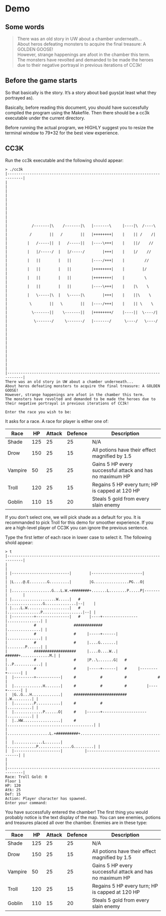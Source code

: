 # Demo

## Some words
> There was an old story in UW about a chamber underneath...\
About heros defeating monsters to acquire the final treasure: A GOLDEN GOOSE!\
However, strange happenings are afoot in the chamber this term.\
The monsters have revolted and demanded to be made the heroes due to their negative portrayal in previous iterations of CC3k!

## Before the game starts

So that basically is the story. It’s a story about bad guys(at least what they portrayed as).

Basically, before reading this document, you should have successfully compiled the program using the Makefile. Then there should be a cc3k executable under the current directory.

Before running the actual program, we HIGHLY suggest you to resize the terminal window to 79*32 for the best view experience.

## CC3K
Run the cc3k executable and the following should appear:
```
> ./cc3k
|-----------------------------------------------------------------------------|
|                                                                             |
|                                                                             |
|                                                                             |
|                                                                             |
|                                                                             |
|           /-------|\    /-------|\   |-------\     |----|\  /----\          |
|          /        ||   /        ||   |++++++++|    |    || /    /|          |
|         |   /-----||  |   /-----||   |----\+++|    |    ||/    //           |
|         |   |/-----/  |   |/-----/        |+++|    |    |/    //            |
|         |   ||        |   ||         |----/+++|    |         //             |
|         |   ||        |   ||         |++++++++|    |        |/              |
|         |   ||        |   ||         |++++++++|    |         \              |
|         |   ||        |   ||         |----\+++|    |    |\    \             |
|         |   \-----|\  |   \-----|\        |+++|    |    ||\    \            |
|          \        ||   \        ||   |----/+++|    |    || \    \           |
|           \-------||    \-------||   |++++++++/    |----||  \----/|         |
|            \-------/     \-------/   |-------/      \----/   \----/         |
|                                                                             |
|                                                                             |
|                                                                             |
|                                                                             |
|                                                                             |
|-----------------------------------------------------------------------------|
There was an old story in UW about a chamber underneath...
About heros defeating monsters to acquire the final treasure: A GOLDEN GOOSE!
However, strange happenings are afoot in the chamber this term.
The monsters have revolted and demanded to be made the heroes due to their negative portrayal in previous iterations of CC3k!

Enter the race you wish to be:
```
It asks for a race. A race for player is either one of:

| Race | HP | Attack | Defence | Description |
| ----------- | ----------- | ----------- | ----------- | ----------- |
| Shade | 125 | 25 | 25 | N/A |
| Drow | 150 | 25 | 15 | All potions have their effect magnified by 1.5 |
| Vampire | 50 | 25 | 25 | Gains 5 HP every successful attack and has no maximum HP |
| Troll | 120 | 25 | 15 | Regains 5 HP every turn; HP is capped at 120 HP |
| Goblin | 110 | 15 | 20 | Steals 5 gold from every slain enemy |

If you don't select one, we will pick shade as a default for you. It is recommanded to pick Troll for this demo for smoother experience. If you are a high-level player of CC3K you can ignore the previous sentence.

Type the first letter of each race in lower case to select it. The following shold appear:
```
> t
|-----------------------------------------------------------------------------|
|                                                                             |
| |--------------------------|        |-----------------------|               |
| |L....@.E........G.........|        |G................PG...O|               |
| |..................G...L.W.+########+.......L........P.....P|-------|       |
| |....................W.....|   #    |................G..............|--|    |
| |....L.W...................|   #    |...............P..................|--| |
| |----------+---------------|   #    |----+----------------|...............| |
|            #                 #############                |...............| |
|            #                 #     |-----+------|         |...............| |
|            #                 #     |....G.......|         |........P......| |
|            ###################     |....O....W..|   ######+.............M.| |
|            #                 #     |P..\.......G|   #     |..P............| |
|            #                 #     |-----+------|   #     |--------+------| |
|  |---------+-----------|     #           #          #              #        |
|  |.............H.......|     #           #          #         |----+------| |
|  |G..G...H.............|     ########################         |.W.........| |
|  |.........P...........|     #           #                    |...........| |
|  |.............P......O|     #    |------+--------------------|...........| |
|  |..HW.................|     #    |.......................................| |
|  |...................L.+##########+.......................................| |
|  |.............L.......|          |.............P...............G.........| |
|  |---------------------|          |---------------------------------------| |
|                                                                             |
|-----------------------------------------------------------------------------|
Race: Troll Gold: 0                                                  Floor 1
HP: 120
Atk: 25
Def: 15
Action: Player character has spawned.
Enter your command:
```
You have successfully entered the chamber! The first thing you would probably notice is the text display of the map. You can see enemies, potions and treasures placed all over the chamber. Enemies are in these type:

| Race | HP | Attack | Defence | Description |
| ----------- | ----------- | ----------- | ----------- | ----------- |
| Shade | 125 | 25 | 25 | N/A |
| Drow | 150 | 25 | 15 | All potions have their effect magnified by 1.5 |
| Vampire | 50 | 25 | 25 | Gains 5 HP every successful attack and has no maximum HP |
| Troll | 120 | 25 | 15 | Regains 5 HP every turn; HP is capped at 120 HP |
| Goblin | 110 | 15 | 20 | Steals 5 gold from every slain enemy |
